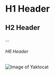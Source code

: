 # H1 Header 
## H2 Header
...
###### H6 Header


![Image of Yaktocat](https://octodex.github.com/images/yaktocat.png)
